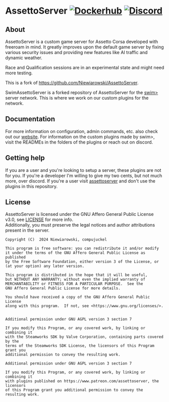 # AssettoServer [![Dockerhub](https://img.shields.io/docker/image-size/rom3dius/swim-assetto-server/latest?label=Docker%20Image&logo=docker)](https://hub.docker.com/r/rom3dius/swim-assetto-server) [![Discord](https://img.shields.io/discord/1033469547266703380?label=Join%20our%20Discord!&logo=discord&color=brightgreen)](https://discord.gg/swimserver)

## About
AssettoServer is a custom game server for Assetto Corsa developed with freeroam in mind. It greatly improves upon the default game server by fixing various security issues and providing new features like AI traffic and dynamic weather.

Race and Qualification sessions are in an experimental state and might need more testing.

This is a fork of https://github.com/Niewiarowski/AssettoServer.

SwimAssettoServer is a forked repository of AssettoServer for the [swim>](https://discord.gg/swimserver) server network. This is where we work on our custom plugins for the network.

## Documentation
For more information on configuration, admin commands, etc. also check out our [website](https://assettoserver.org/).
For information on the custom plugins made by swim>, visit the READMEs in the folders of the plugins or reach out on discord.

## Getting help
If you are a user and you're looking to setup a server, these plugins are not for you. If you're a developer I'm willing to give my two cents, but not much more, over discord.
If you're a user visit [assettoserver](https://assettoserver.org) and don't use the plugins in this repository.

## License
AssettoServer is licensed under the GNU Affero General Public License v3.0, see [LICENSE](https://github.com/compujuckel/AssettoServer/blob/master/LICENSE) for more info.  
Additionally, you must preserve the legal notices and author attributions present in the server.

```
Copyright (C)  2024 Niewiarowski, compujuckel

This program is free software: you can redistribute it and/or modify
it under the terms of the GNU Affero General Public License as published
by the Free Software Foundation, either version 3 of the License, or
(at your option) any later version.

This program is distributed in the hope that it will be useful,
but WITHOUT ANY WARRANTY; without even the implied warranty of
MERCHANTABILITY or FITNESS FOR A PARTICULAR PURPOSE.  See the
GNU Affero General Public License for more details.

You should have received a copy of the GNU Affero General Public License
along with this program.  If not, see <https://www.gnu.org/licenses/>.


Additional permission under GNU AGPL version 3 section 7

If you modify this Program, or any covered work, by linking or combining it 
with the Steamworks SDK by Valve Corporation, containing parts covered by the
terms of the Steamworks SDK License, the licensors of this Program grant you
additional permission to convey the resulting work.

Additional permission under GNU AGPL version 3 section 7

If you modify this Program, or any covered work, by linking or combining it 
with plugins published on https://www.patreon.com/assettoserver, the licensors
of this Program grant you additional permission to convey the resulting work.
```

